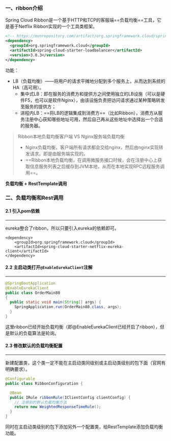 ### 一、ribbon介绍

Spring Cloud Ribbon是一个基于HTTP和TCP的客服端==负载均衡==工具，它是基于Netflix Ribbon实现的一个工具类框架。

```xml
<!-- https://mvnrepository.com/artifact/org.springframework.cloud/spring-cloud-starter-loadbalancer -->
<dependency>
  <groupId>org.springframework.cloud</groupId>
  <artifactId>spring-cloud-starter-loadbalancer</artifactId>
  <version>3.0.3</version>
</dependency>
```

功能：

- LB（负载均衡）——将用户的请求平摊地分配到多个服务上，从而达到系统的HA（高可用）。
  - 集中式LB：即在服务的消费方和提供方之间使用独立的LB设施（可以是硬件F5，也可以是软件Nginx），由该设施负责把访问请求通过某种策略转发至服务的提供方；
  - 进程内LB：==将LB的逻辑集成到消费方==（比如Ribbon），消费方从服务注册中心获知哪些地址可用，然后自己再从这些地址中选择出一个合适的服务器。

>Ribbon本地负载均衡客户端 VS Nginx服务端负载均衡
>
>- Nginx负载均衡，客户端所有请求都会交给nginx，然后由nginx实现转发请求。即是由服务端实现的。
>- ==Ribbon本地负载均衡，在调用微服务接口时候，会在注册中心上获取信息服务列表之后缓存到JVM本地，从而在本地实现RPC远程服务调用==。



**负载均衡 + RestTemplate调用**



### 二、负载均衡和Rest调用



#### 2.1 引入pom依赖

---

eureka整合了ribbon，所以只要引入eureka的依赖即可。

```
<dependency>
    <groupId>org.springframework.cloud</groupId>
    <artifactId>spring-cloud-starter-netflix-eureka-client</artifactId>
</dependency>
```



#### 2.2 主启动类打开`@EnableEurekaClient`注解

---

```java
@SpringBootApplication
@EnableEurekaClient
public class OrderMain80
{
  public static void main(String[] args) {
    SpringApplication.run(OrderMain80.class, args);
  }
}
```

这里ribbon已经开始负载均衡（即@EnableEurekaClient已经开启了ribbon），但是默认的负载算法是轮询。



#### 2.3 修改默认的负载均衡配置

---

新建配置类，这个类一定不能在主启动类同级别或主启动类级别的包下面（官网有明确要求）。

```java
@Configurable
public class RibbonConfiguration {

  @Bean
  public IRule ribbonRule(IClientConfig clientConfig) {
    // 注册别的默认负载均衡方法
    return new WeightedResponseTimeRule(); 
  }
}
```

同时在主启动类级别的包下添加另外一个配置类，给RestTemplate添加负载均衡功能。



























